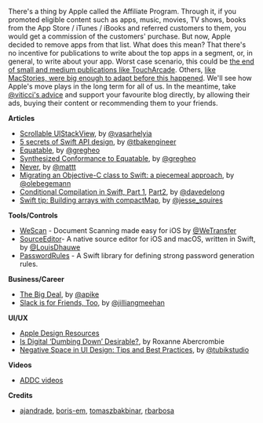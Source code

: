 There's a thing by Apple called the Affiliate Program. Through it, if you promoted eligible content such as apps, music, movies, TV shows, books from the App Store / iTunes / iBooks and referred customers to them, you would get a commission of the customers' purchase. But now, Apple decided to remove apps from that list. What does this mean? That there's no incentive for publications to write about the top apps in a segment, or, in general, to write about your app. Worst case scenario, this could be [the end of small and medium publications like TouchArcade](https://toucharcade.com/2018/08/01/apple-kills-the-app-store-affiliate-program-and-i-have-no-idea-what-we-are-going-to-do/). Others, [like MacStories, were big enough to adapt before this happened](https://twitter.com/viticci/status/1024791826077806592). We'll see how Apple's move plays in the long term for all of us. In the meantime, take [@viticci's advice](https://twitter.com/viticci/status/1024792617509433344) and support your favourite blog directly, by allowing their ads, buying their content or recommending them to your friends. 

**Articles**

* [Scrollable UIStackView](https://blog.alltheflow.com/scrollable-uistackview/), by [@vasarhelyia](https://twitter.com/vasarhelyia)
* [5 secrets of Swift API design](https://binarapps.com/blog/5-secrets-of-swift-api-design), by [@tbakengineer](https://twitter.com/tbakengineer)
* [Equatable](https://swiftunboxed.com/protocols/equatable/), by [@gregheo](https://twitter.com/gregheo)
* [Synthesized Conformance to Equatable](https://swiftunboxed.com/internals/synthesized-equatable-conformance/), by [@gregheo](https://twitter.com/gregheo)
* [Never](https://nshipster.com/never/), by [@mattt](https://twitter.com/mattt)
* [Migrating an Objective-C class to Swift: a piecemeal approach](https://oleb.net/2018/objc-swift-transition/), by [@olebegemann](https://twitter.com/olebegemann)
* [Conditional Compilation in Swift, Part 1](https://davedelong.com/blog/2018/07/25/conditional-compilation-in-swift-part-1/), [Part2](https://davedelong.com/blog/2018/07/25/conditional-compilation-in-swift-part-2/), by [@davedelong](https://twitter.com/davedelong)
* [Swift tip: Building arrays with compactMap](https://www.jessesquires.com/blog/swift-tip-building-arrays-with-compactmap/), by [@jesse_squires](https://twitter.com/jesse_squires)

**Tools/Controls**

* [WeScan](https://github.com/WeTransfer/WeScan) - Document Scanning made easy for iOS by [@WeTransfer](https://twitter.com/WeTransfer)
* [SourceEditor](https://github.com/louisdh/source-editor)- A native source editor for iOS and macOS, written in Swift, by [@LouisDhauwe](https://twitter.com/LouisDhauwe)
* [PasswordRules](https://github.com/NSHipster/PasswordRules) - A Swift library for defining strong password generation rules. 

**Business/Career**

* [The Big Deal](https://allenpike.com/2018/the-big-deal/), by [@apike](http://www.twitter.com/apike/)
* [Slack is for Friends, Too](https://blog.lickability.com/slack-is-for-friends-too-57ab3f9d9da0), by [@jilliangmeehan](https://twitter.com/jilliangmeehan)

**UI/UX**

* [Apple Design Resources](https://developer.apple.com/design/resources/)
* [Is Digital ‘Dumbing Down’ Desirable?](https://usabilitygeek.com/is-digital-dumbing-down-desirable/), by Roxanne Abercrombie
* [Negative Space in UI Design: Tips and Best Practices](https://uxplanet.org/negative-space-in-ui-design-tips-and-best-practices-98311cb2ad16), by [@tubikstudio](https://twitter.com/tubikstudio)

**Videos**

* [ADDC videos](https://www.youtube.com/playlist?list=PLwR4QwnnbBuLHBfsD0Spj6hAcI4yT3uib)

**Credits**

* [ajandrade](https://github.com/ajandrade), [boris-em](http://github.com/boris-em), [tomaszbakbinar](https://github.com/tomaszbakbinar), [rbarbosa](https://github.com/rbarbosa)
